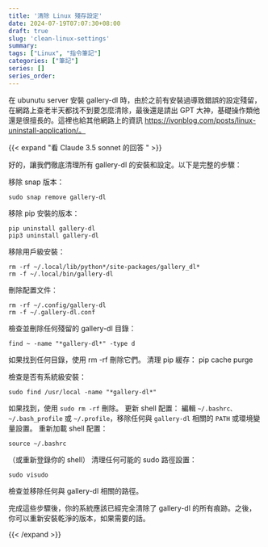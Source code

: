 ```yaml
---
title: '清除 Linux 殘存設定'
date: 2024-07-19T07:07:30+08:00
draft: true
slug: 'clean-linux-settings'
summary: 
tags: ["Linux", "指令筆記"]
categories: ["筆記"]
series: []
series_order: 
---
```


在 ubunutu server 安裝 gallery-dl 時，由於之前有安裝過導致錯誤的設定殘留，在網路上查老半天都找不到要怎麼清除，最後還是請出 GPT 大神，基礎操作類他還是很擅長的。這裡也給其他網路上的資訊 https://ivonblog.com/posts/linux-uninstall-application/。

{{< expand "看 Claude 3.5 sonnet 的回答 " >}}

好的，讓我們徹底清理所有 gallery-dl 的安裝和設定。以下是完整的步驟：

移除 snap 版本：
```shell
sudo snap remove gallery-dl
```

移除 pip 安裝的版本：
```shell
pip uninstall gallery-dl
pip3 uninstall gallery-dl
```
移除用戶級安裝：
```shell
rm -rf ~/.local/lib/python*/site-packages/gallery_dl*
rm -f ~/.local/bin/gallery-dl
```

刪除配置文件：
```shell
rm -rf ~/.config/gallery-dl
rm -f ~/.gallery-dl.conf
```

檢查並刪除任何殘留的 gallery-dl 目錄：
```shell
find ~ -name "*gallery-dl*" -type d
```
如果找到任何目錄，使用 rm -rf 刪除它們。
清理 pip 緩存：
pip cache purge

檢查是否有系統級安裝：
```shell
sudo find /usr/local -name "*gallery-dl*"
```
如果找到，使用 `sudo rm -rf` 刪除。
更新 shell 配置：
編輯 `~/.bashrc、~/.bash_profile` 或 `~/.profile`，移除任何與 `gallery-dl` 相關的 `PATH` 或環境變量設置。
重新加載 shell 配置：
```shell
source ~/.bashrc
```
（或重新登錄你的 shell）
清理任何可能的 sudo 路徑設置：
```shell
sudo visudo
```
檢查並移除任何與 gallery-dl 相關的路徑。

完成這些步驟後，你的系統應該已經完全清除了 gallery-dl 的所有痕跡。之後，你可以重新安裝乾淨的版本，如果需要的話。

{{< /expand >}}